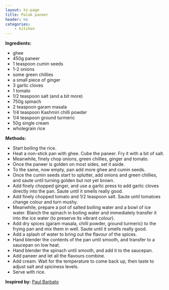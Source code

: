 ```yaml
---
layout: kz-page
title: Palak paneer
header: no
categories:
    - kitchen
---
```


**Ingredients:**

* ghee
* 450g paneer
* 1 teaspoon cumin seeds
* 1-2 onions
* some green chillies
* a small piece of ginger
* 3 garlic cloves
* 1 tomato
* 1/2 teaspoon salt (and a bit more)
* 750g spinach
* 2 teaspoon garam masala
* 1/4 teaspoon Kashmiri chilli powder
* 1/4 teaspoon ground turmeric
* 50g single cream
<nbsp></nbsp>
* wholegrain rice

**Methods:**

* Start boiling the rice.
* Heat a non-stick pan with ghee. Cube the paneer. Fry it with a bit of salt.
* Meanwhile, finely chop onions, green chillies, ginger and tomato.
* Once the paneer is golden on most sides, set it aside.
* To the same, now empty, pan add more ghee and cumin seeds. 
* Once the cumin seeds start to splutter, add onions and green chillies, and saute until turning golden but not yet brown.
* Add finely chopped ginger, and use a garlic press to add garlic cloves directly into the pan. Saute until it smells really good.
* Add finely chopped tomato and 1/2 teaspoon salt. Saute until tomatoes change colour and turn mushy. 
* Meanwhile, prepare a pot of salted boiling water and a bowl of ice water. Blanch the spinach in boiling water and immediately transfer it into the ice water (to preserve its vibrant colour).
* Add dry spices (garam masala, chilli powder, ground turmeric) to the frying pan and mix them in well. Saute until it smells really good.
* Add a splash of water to bring out the flavour of the spices. 
* Hand blender the contents of the pan until smooth, and transfer to a saucepan on low heat. 
* Hand blender the spinach until smooth, and add it to the saucepan.
* Add paneer and let all the flavours combine. 
* Add cream. Wait for the temperature to come back up, then taste to adjust salt and spiciness levels.
* Serve with rice.

**Inspired by:** [Paul Barbato](https://youtu.be/rzqAwIszH68)

